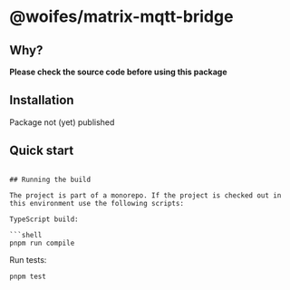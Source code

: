 # @woifes/matrix-mqtt-bridge

## Why?


**Please check the source code before using this package**

## Installation
Package not (yet) published

## Quick start

```

## Running the build

The project is part of a monorepo. If the project is checked out in this environment use the following scripts:

TypeScript build:

```shell
pnpm run compile
```

Run tests:

```shell
pnpm test
```
